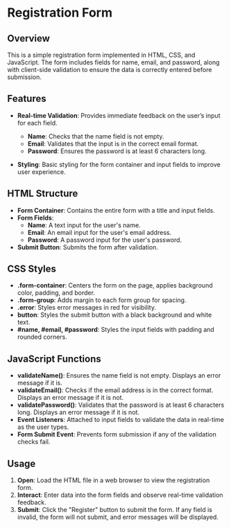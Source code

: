
# Registration Form

## Overview

This is a simple registration form implemented in HTML, CSS, and JavaScript. The form includes fields for name, email, and password, along with client-side validation to ensure the data is correctly entered before submission.

## Features

- **Real-time Validation**: Provides immediate feedback on the user’s input for each field.
  - **Name**: Checks that the name field is not empty.
  - **Email**: Validates that the input is in the correct email format.
  - **Password**: Ensures the password is at least 6 characters long.

- **Styling**: Basic styling for the form container and input fields to improve user experience.

## HTML Structure

- **Form Container**: Contains the entire form with a title and input fields.
- **Form Fields**:
  - **Name**: A text input for the user's name.
  - **Email**: An email input for the user's email address.
  - **Password**: A password input for the user's password.
- **Submit Button**: Submits the form after validation.

## CSS Styles

- **.form-container**: Centers the form on the page, applies background color, padding, and border.
- **.form-group**: Adds margin to each form group for spacing.
- **.error**: Styles error messages in red for visibility.
- **button**: Styles the submit button with a black background and white text.
- **#name, #email, #password**: Styles the input fields with padding and rounded corners.

## JavaScript Functions

- **validateName()**: Ensures the name field is not empty. Displays an error message if it is.
- **validateEmail()**: Checks if the email address is in the correct format. Displays an error message if it is not.
- **validatePassword()**: Validates that the password is at least 6 characters long. Displays an error message if it is not.
- **Event Listeners**: Attached to input fields to validate the data in real-time as the user types.
- **Form Submit Event**: Prevents form submission if any of the validation checks fail.

## Usage

1. **Open**: Load the HTML file in a web browser to view the registration form.
2. **Interact**: Enter data into the form fields and observe real-time validation feedback.
3. **Submit**: Click the "Register" button to submit the form. If any field is invalid, the form will not submit, and error messages will be displayed.


